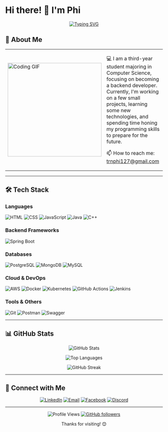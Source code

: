 # Hi there! 👋 I'm Phi

<div align="center">
  
  [![Typing SVG](https://readme-typing-svg.herokuapp.com?font=Fira+Code&size=35&pause=1000&width=600&lines=Backend+Developer;Always+learning+new+things)](https://git.io/typing-svg)
  
</div>

## 🚀 About Me

<div align="center">
<table>
<tr>
<td width="40%">

<img src="https://media.giphy.com/media/qgQUggAC3Pfv687qPC/giphy.gif" width="300" alt="Coding GIF"/>

</td>
<td width="60%">

💻 I am a third-year student majoring in Computer Science, focusing on becoming a backend developer. Currently, I'm working on a few small projects, learning some new technologies, and spending time honing my programming skills to prepare for the future.

📫 How to reach me: trnphi127@gmail.com

</td>
</tr>
</table>
</div>

---

## 🛠️ Tech Stack

### Languages
![HTML](https://img.shields.io/badge/-HTML-E34F26?style=flat-square&logo=html5&logoColor=white)
![CSS](https://img.shields.io/badge/-CSS-1572B6?style=flat-square&logo=css3&logoColor=white)
![JavaScript](https://img.shields.io/badge/-JavaScript-F7DF1E?style=flat-square&logo=javascript&logoColor=black)
![Java](https://img.shields.io/badge/-Java-007396?style=flat-square&logo=java&logoColor=white)
![C++](https://img.shields.io/badge/-C++-00599C?style=flat-square&logo=cplusplus&logoColor=white)

### Backend Frameworks
![Spring Boot](https://img.shields.io/badge/-Spring%20Boot-6DB33F?style=flat-square&logo=springboot&logoColor=white)

### Databases
![PostgreSQL](https://img.shields.io/badge/-PostgreSQL-336791?style=flat-square&logo=postgresql&logoColor=white)
![MongoDB](https://img.shields.io/badge/-MongoDB-47A248?style=flat-square&logo=mongodb&logoColor=white)
![MySQL](https://img.shields.io/badge/-MySQL-4479A1?style=flat-square&logo=mysql&logoColor=white)

### Cloud & DevOps
![AWS](https://img.shields.io/badge/-AWS-232F3E?style=flat-square&logo=amazon-aws&logoColor=white)
![Docker](https://img.shields.io/badge/-Docker-2496ED?style=flat-square&logo=docker&logoColor=white)
![Kubernetes](https://img.shields.io/badge/-Kubernetes-326CE5?style=flat-square&logo=kubernetes&logoColor=white)
![GitHub Actions](https://img.shields.io/badge/-GitHub%20Actions-2088FF?style=flat-square&logo=github-actions&logoColor=white)
![Jenkins](https://img.shields.io/badge/-Jenkins-D24939?style=flat-square&logo=jenkins&logoColor=white)

### Tools & Others
![Git](https://img.shields.io/badge/-Git-F05032?style=flat-square&logo=git&logoColor=white)
![Postman](https://img.shields.io/badge/-Postman-FF6C37?style=flat-square&logo=postman&logoColor=white)
![Swagger](https://img.shields.io/badge/-Swagger-85EA2D?style=flat-square&logo=swagger&logoColor=black)

---

## 📊 GitHub Stats

<div align="center">

![GitHub Stats](https://github-readme-stats.vercel.app/api?username=vanphi1207&show_icons=true&theme=radical&hide_border=true&count_private=true)

![Top Languages](https://github-readme-stats.vercel.app/api/top-langs/?username=vanphi1207&layout=compact&theme=radical&hide_border=true)

![GitHub Streak](https://github-readme-streak-stats.herokuapp.com/?user=vanphi1207&theme=radical&hide_border=true)

</div>

---

## 🤝 Connect with Me

<div align="center">

[![LinkedIn](https://img.shields.io/badge/-LinkedIn-0077B5?style=for-the-badge&logo=linkedin&logoColor=white)](https://linkedin.com/in/ihqqqqq)
[![Email](https://img.shields.io/badge/-Email-D14836?style=for-the-badge&logo=gmail&logoColor=white)](mailto:trnphi127@gmail.com)
[![Facebook](https://img.shields.io/badge/-Facebook-1877F2?style=for-the-badge&logo=facebook&logoColor=white)](https://facebook.com/ihqqqq)
[![Discord](https://img.shields.io/badge/-Discord-5865F2?style=for-the-badge&logo=discord&logoColor=white)](https://discord.gg/ihqqq)

</div>

---

<div align="center">

![Profile Views](https://komarev.com/ghpvc/?username=vanphi1207&color=brightgreen&style=flat-square)
[![GitHub followers](https://img.shields.io/github/followers/vanphi1207?label=Follow&style=social)](https://github.com/vanphi1207)

Thanks for visiting! 😊

</div>
